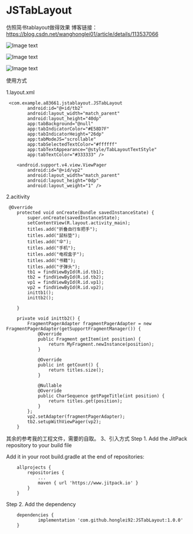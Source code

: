 # JSTabLayout
仿照简书tablayout做得效果
博客链接：https://blog.csdn.net/wanghonglei01/article/details/113537066
    
![Image text](https://github.com/honglei92/JSTabLayout/blob/master/screenshoot/jianshu.gif)
        
![Image text](https://github.com/honglei92/JSTabLayout/blob/master/screenshoot/JSTabLayout.gif)
    
![Image text](https://github.com/honglei92/JSTabLayout/blob/master/screenshoot/Screenshot_1542029939.png)

使用方式

1.layout.xml
```
 <com.example.a83661.jstablayout.JSTabLayout
        android:id="@+id/tb2"
        android:layout_width="match_parent"
        android:layout_height="40dp"
        app:tabBackground="@null"
        app:tabIndicatorColor="#E58D7F"
        app:tabIndicatorHeight="26dp"
        app:tabModeJS="scrollable"
        app:tabSelectedTextColor="#ffffff"
        app:tabTextAppearance="@style/TabLayoutTextStyle"
        app:tabTextColor="#333333" />

    <android.support.v4.view.ViewPager
        android:id="@+id/vp2"
        android:layout_width="match_parent"
        android:layout_height="0dp"
        android:layout_weight="1" />
```
2.acitivity

```
 @Override
    protected void onCreate(Bundle savedInstanceState) {
        super.onCreate(savedInstanceState);
        setContentView(R.layout.activity_main);
        titles.add("折叠自行车把手");
        titles.add("鼠标垫");
        titles.add("伞");
        titles.add("手机");
        titles.add("电视盒子");
        titles.add("书籍");
        titles.add("子弹头");
        tb1 = findViewById(R.id.tb1);
        tb2 = findViewById(R.id.tb2);
        vp1 = findViewById(R.id.vp1);
        vp2 = findViewById(R.id.vp2);
        inittb1();
        inittb2();

    }

    private void inittb2() {
        FragmentPagerAdapter fragmentPagerAdapter = new FragmentPagerAdapter(getSupportFragmentManager()) {
            @Override
            public Fragment getItem(int position) {
                return MyFragment.newInstance(position);
            }

            @Override
            public int getCount() {
                return titles.size();
            }

            @Nullable
            @Override
            public CharSequence getPageTitle(int position) {
                return titles.get(position);
            }
        };
        vp2.setAdapter(fragmentPagerAdapter);
        tb2.setupWithViewPager(vp2);
    }
```

其余的参考我的工程文件，需要的自取。
3、引入方式
Step 1. Add the JitPack repository to your build file

Add it in your root build.gradle at the end of repositories:
```
	allprojects {
		repositories {
			...
			maven { url 'https://www.jitpack.io' }
		}
	}
```
Step 2. Add the dependency
```
	dependencies {
	        implementation 'com.github.honglei92:JSTabLayout:1.0.0'
	}
```
    
